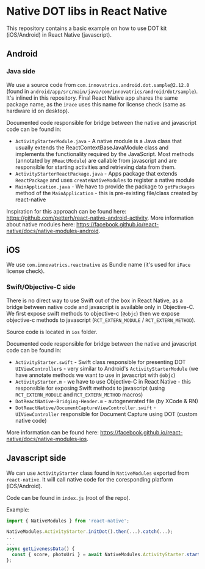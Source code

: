 # Native DOT libs in React Native

This repository contains a basic example on how to use DOT kit (iOS/Android) in React Native (javascript).

## Android

### Java side

We use a source code from `com.innovatrics.android.dot.sample@2.12.0` (found in `android/app/src/main/java/com/innovatrics/android/dot/sample`). It's inlined in this repository. Final React Native app shares the same package name, as the `iFace` uses this name for license check (same as hardware id on desktop).

Documented code responsible for bridge between the native and javascript code can be found in:

- `ActivityStarterModule.java` - A native module is a Java class that usually extends the ReactContextBaseJavaModule class and implements the functionality required by the JavaScript. Most methods (annotated by `@ReactModule`) are callable from javascript and are responsible for starting activities and retrieving data from them.
- `ActivityStarterReactPackage.java` - Apps package that extends `ReactPackage` and uses `createNativeModules` to register a native module
- `MainApplication.java` - We have to provide the package to `getPackages` method of the `MainApplication` - this is pre-existing file/class created by react-native

Inspiration for this approach can be found here: https://github.com/petterh/react-native-android-activity. More information about native modules here: https://facebook.github.io/react-native/docs/native-modules-android.

## iOS

We use `com.innovatrics.reactnative` as Bundle name (it's used for `iFace` license check).

### Swift/Objective-C side

There is no direct way to use Swift out of the box in React Native, as a bridge between native code and javascript is available only in Objective-C. We first expose swift methods to objective-c (`@objc`) then we expose objective-c methods to javascript (`RCT_EXTERN_MODULE` / `RCT_EXTERN_METHOD`).

Source code is located in `ios` folder.

Documented code responsible for bridge between the native and javascript code can be found in:

- `ActivityStarter.swift` - Swift class responsible for presenting DOT `UIViewController`s - very similar to Android's `ActivityStarterModule` (we have annotate methods we want to use in javascript with `@objc`)
- `ActivityStarter.m` - we have to use Objective-C in React Native - this responsible for exposing Swift methods to javascript (using `RCT_EXTERN_MODULE` and `RCT_EXTERN_METHOD` macros)
- `DotReactNative-Bridging-Header.m` - autogenerated file (by XCode & RN)
- `DotReactNative/DocumentCaptureViewController.swift` - `UIViewController` responsible for Document Capture using DOT (custom native code)

More information can be found here: https://facebook.github.io/react-native/docs/native-modules-ios.

## Javascript side

We can use `ActivityStarter` class found in `NativeModules` exported from `react-native`. It will call native code for the coresponding platform (iOS/Android).

Code can be found in `index.js` (root of the repo).

Example:

```javascript
import { NativeModules } from 'react-native';

NativeModules.ActivityStarter.initDot().then(...).catch(...);
...
...
async getLivenessData() {
  const { score, photoUri } = await NativeModules.ActivityStarter.startLivenessCheckActivity();
};
```
